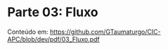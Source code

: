 Parte 03: Fluxo
===============


Conteúdo em: https://github.com/GTaumaturgo/CIC-APC/blob/dev/pdf/03_Fluxo.pdf
